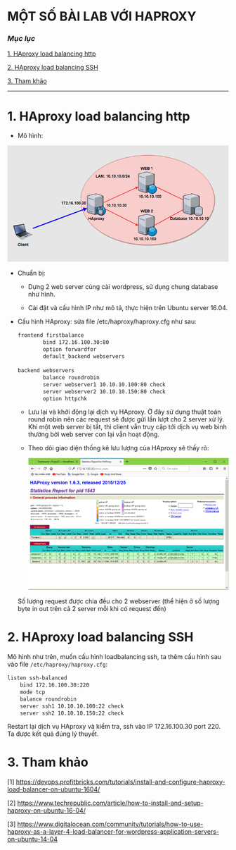 # MỘT SỐ BÀI LAB VỚI HAPROXY

### ***Mục lục***

[1.	HAproxy load balancing http](#1)

[2.	HAproxy load balancing SSH](#2)

[3. Tham khảo](#3)

---


<a name = '1'></a>
# 1.	HAproxy load balancing http

- Mô hình:

![img](../images/4.1.png)

- Chuẩn bị:

    -	Dựng 2 web server cùng cài wordpress, sử dụng chung database như hình.

    -	Cài đặt và cấu hình IP như mô tả, thực hiện trên Ubuntu server 16.04. 

- Cấu hình HAproxy: sửa file /etc/haproxy/haproxy.cfg như sau:

    ```
    frontend firstbalance
            bind 172.16.100.30:80
            option forwardfor
            default_backend webservers

    backend webservers
            balance roundrobin
            server webserver1 10.10.10.100:80 check
            server webserver2 10.10.10.150:80 check
            option httpchk
    ```

    - Lưu lại và khởi động lại dịch vụ HAproxy. Ở đây sử dụng thuật toán round robin nên các request sẽ được gửi lần lượt cho 2 server xử lý. Khi một web server bị tắt, thì client vẫn truy cập tới dịch vụ web bình thường bởi web server con lại vẫn hoạt động.

    - Theo dõi giao diện thống kê lưu lượng của HAproxy sẽ thấy rõ:

        ![img](../images/3.3.png)


    Số lượng request được chia đều cho 2 webserver (thể hiện ở số lượng byte in out trên cả 2 server mỗi khi có request đến)

<a name = '2'></a>
# 2. HAproxy load balancing SSH

Mô hình như trên, muốn cấu hình loadbalancing ssh, ta thêm cấu hình sau vào file `/etc/haproxy/haproxy.cfg`:


```
listen ssh-balanced
    bind 172.16.100.30:220
    mode tcp
    balance roundrobin
    server ssh1 10.10.10.100:22 check
    server ssh2 10.10.10.150:22 check
```

Restart lại dịch vụ HAproxy và kiểm tra, ssh vào IP 172.16.100.30 port 220. Ta được kết quả đúng lý thuyết. 

<a name = '3'></a>
# 3. Tham khảo

[1] https://devops.profitbricks.com/tutorials/install-and-configure-haproxy-load-balancer-on-ubuntu-1604/

[2] https://www.techrepublic.com/article/how-to-install-and-setup-haproxy-on-ubuntu-16-04/

[3] https://www.digitalocean.com/community/tutorials/how-to-use-haproxy-as-a-layer-4-load-balancer-for-wordpress-application-servers-on-ubuntu-14-04